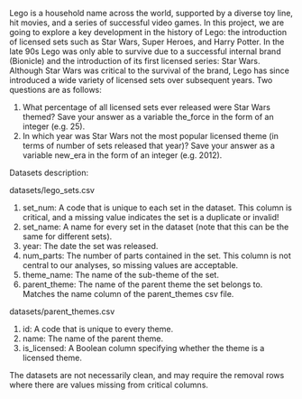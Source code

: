 Lego is a household name across the world, supported by a diverse toy line, hit movies, and a series of successful video games.
In this project, we are going to explore a key development in the history of Lego: the introduction of licensed sets such as Star Wars, Super Heroes, and Harry Potter.
In the late 90s Lego was only able to survive due to a successful internal brand (Bionicle) and the introduction of its first licensed series: Star Wars.
Although Star Wars was critical to the survival of the brand, Lego has since introduced a wide variety of licensed sets over subsequent years.
Two questions are as follows:

1. What percentage of all licensed sets ever released were Star Wars themed? Save your answer as a variable the_force in the form of an integer (e.g. 25).
2. In which year was Star Wars not the most popular licensed theme (in terms of number of sets released that year)? 
   Save your answer as a variable new_era in the form of an integer (e.g. 2012).

Datasets description:

datasets/lego_sets.csv
  1. set_num: A code that is unique to each set in the dataset. This column is critical, and a missing value indicates the set is a duplicate or invalid!
  2. set_name: A name for every set in the dataset (note that this can be the same for different sets).
  3. year: The date the set was released.
  4. num_parts: The number of parts contained in the set. This column is not central to our analyses, so missing values are acceptable.
  5. theme_name: The name of the sub-theme of the set.
  6. parent_theme: The name of the parent theme the set belongs to. Matches the name column of the parent_themes csv file.

datasets/parent_themes.csv
  1. id: A code that is unique to every theme.
  2. name: The name of the parent theme.
  3. is_licensed: A Boolean column specifying whether the theme is a licensed theme.
  
The datasets are not necessarily clean, and may require the removal rows where there are values missing from critical columns.
